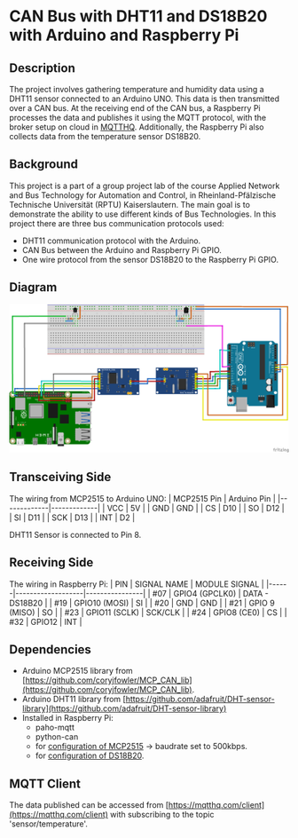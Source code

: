 # CAN Bus with DHT11 and DS18B20 with Arduino and Raspberry Pi

## Description
The project involves gathering temperature and humidity data using a DHT11 sensor connected to an Arduino UNO. This data is then transmitted over a CAN bus. At the receiving end of the CAN bus, a Raspberry Pi processes the data and publishes it using the MQTT protocol, with the broker setup on cloud in [MQTTHQ](https://mqtthq.com). Additionally, the Raspberry Pi also collects data from the temperature sensor DS18B20.

## Background
This project is a part of a group project lab of the course Applied Network and Bus Technology for Automation and Control, in Rheinland-Pfälzische Technische Universität (RPTU) Kaiserslautern. The main goal is to demonstrate the ability to use different kinds of Bus Technologies. In this project there are three bus communication protocols used:
* DHT11 communication protocol with the Arduino.
* CAN Bus between the Arduino and Raspberry Pi GPIO.
* One wire protocol from the sensor DS18B20 to the Raspberry Pi GPIO.

## Diagram
![Diagram](schematic.png)

## Transceiving Side

The wiring from MCP2515 to Arduino UNO:
| MCP2515 Pin | Arduino Pin |
|-------------|-------------|
| VCC         | 5V          |
| GND         | GND         |
| CS          | D10         |
| SO          | D12         |
| SI          | D11         |
| SCK         | D13         |
| INT         | D2          |

DHT11 Sensor is connected to Pin 8.


## Receiving Side

The wiring in Raspberry Pi:
| PIN  | SIGNAL NAME       | MODULE SIGNAL  |
|------|-------------------|----------------|
| \#07 | GPIO4 (GPCLK0)    | DATA - DS18B20 |
| \#19 | GPIO10 (MOSI)     | SI             |
| \#20 | GND               | GND            |
| \#21 | GPIO 9 (MISO)     | SO             |
| \#23 | GPIO11 (SCLK)     | SCK/CLK        |
| \#24 | GPIO8 (CE0)       | CS             |
| \#32 | GPIO12            | INT            |

## Dependencies

* Arduino MCP2515 library from [https://github.com/coryjfowler/MCP_CAN_lib](https://github.com/coryjfowler/MCP_CAN_lib).
* Arduino DHT11 library from [https://github.com/adafruit/DHT-sensor-library](https://github.com/adafruit/DHT-sensor-library)
* Installed in Raspberry Pi:
    * paho-mqtt
    * python-can 
    * for [configuration of MCP2515](https://forums.raspberrypi.com/viewtopic.php?t=141052) -> baudrate set to 500kbps.
    * for [configuration of DS18B20](https://www.circuitbasics.com/raspberry-pi-ds18b20-temperature-sensor-tutorial/).


## MQTT Client
The data published can be accessed from [https://mqtthq.com/client](https://mqtthq.com/client) with subscribing to the topic 'sensor/temperature'.